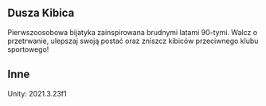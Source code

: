 ## Dusza Kibica
Pierwszoosobowa bijatyka zainspirowana brudnymi latami 90-tymi. Walcz o przetrwanie, ulepszaj swoją postać oraz zniszcz kibiców przeciwnego klubu sportowego! 

## Inne
Unity: 2021.3.23f1